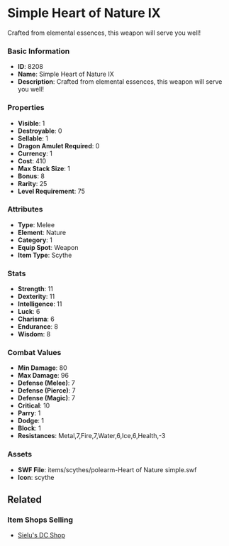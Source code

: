 # Simple Heart of Nature IX

Crafted from elemental essences, this weapon will serve you well! 

### Basic Information

- **ID**: 8208
- **Name**: Simple Heart of Nature IX
- **Description**: Crafted from elemental essences, this weapon will serve you well! 

### Properties

- **Visible**: 1
- **Destroyable**: 0
- **Sellable**: 1
- **Dragon Amulet Required**: 0
- **Currency**: 1
- **Cost**: 410
- **Max Stack Size**: 1
- **Bonus**: 8
- **Rarity**: 25
- **Level Requirement**: 75

### Attributes

- **Type**: Melee
- **Element**: Nature
- **Category**: 1
- **Equip Spot**: Weapon
- **Item Type**: Scythe

### Stats

- **Strength**: 11
- **Dexterity**: 11
- **Intelligence**: 11
- **Luck**: 6
- **Charisma**: 6
- **Endurance**: 8
- **Wisdom**: 8

### Combat Values

- **Min Damage**: 80
- **Max Damage**: 96
- **Defense (Melee)**: 7
- **Defense (Pierce)**: 7
- **Defense (Magic)**: 7
- **Critical**: 10
- **Parry**: 1
- **Dodge**: 1
- **Block**: 1
- **Resistances**: Metal,7,Fire,7,Water,6,Ice,6,Health,-3

### Assets

- **SWF File**: items/scythes/polearm-Heart of Nature simple.swf
- **Icon**: scythe

## Related

### Item Shops Selling

- [Sielu's DC Shop](../item-shops/298-sielu-s-dc-shop.md)

